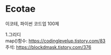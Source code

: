 # Ecotae
이코테, 파이썬 코드업 100제


1.그리디 <br/>
map()함수: https://codinglevelup.tistory.com/83 <br/>
주석: https://blockdmask.tistory.com/376

